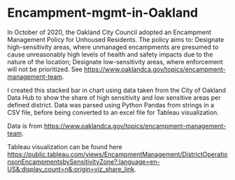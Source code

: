 # Encampment-mgmt-in-Oakland

In October of 2020, the Oakland City Council adopted an Encampment Management Policy for Unhoused Residents. The policy aims to: 
Designate high-sensitivity areas, where unmanaged encampments are presumed to cause unreasonably high levels of health and safety impacts due to the nature of the location;
Designate low-sensitivity areas, where enforcement will not be prioritized.
See https://www.oaklandca.gov/topics/encampment-management-team. 

I created this stacked bar in chart using data taken from the City of Oakland Data Hub to show the share of high sensitivity and low sensitive areas per defined district. Data was parsed using Python Pandas from strings in a CSV file, before being converted to an excel file for Tableau visualization. 

Data is from https://www.oaklandca.gov/topics/encampment-management-team. 

Tableau visualization can be found here https://public.tableau.com/views/EncampmentManagement/DistrictOperationsonEncampmentsbySensitivityZone?:language=en-US&:display_count=n&:origin=viz_share_link. 
